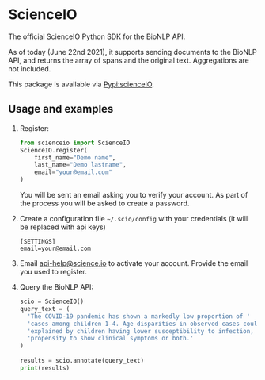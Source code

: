 # ScienceIO

The official ScienceIO Python SDK for the BioNLP API.

As of today (June 22nd 2021), it supports sending documents to the BioNLP API,
and returns the array of spans and the original text. Aggregations are not included.

This package is available via [Pypi:scienceIO](https://pypi.org/project/scienceio/).

<!-- ## To install

- Get code
- Run `python setup.py bdist_wheel` to build
- Install with `pip install dist/scienceio-0.1.1-py3-none-any.whl` -->

## Usage and examples

1. Register:

   ```python
   from scienceio import ScienceIO
   ScienceIO.register(
       first_name="Demo name",
       last_name="Demo lastname",
       email="your@email.com"
   )
   ```
   
   You will be sent an email asking you to verify your account. As part of the process you will be asked to create a password.


2. Create a configuration file `~/.scio/config` with your credentials (it will be replaced with api keys)

   ```
   [SETTINGS]
   email=your@email.com
   ```

3. Email api-help@science.io to activate your account. Provide the email you used to register.


4. Query the BioNLP API:

   ```python
   scio = ScienceIO()
   query_text = (
     'The COVID-19 pandemic has shown a markedly low proportion of '
     'cases among children 1–4. Age disparities in observed cases could be '
     'explained by children having lower susceptibility to infection, lower '
     'propensity to show clinical symptoms or both.'
   )
 
   results = scio.annotate(query_text)
   print(results)
   ```

